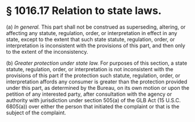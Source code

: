 # § 1016.17   Relation to state laws.

(a) *In general.* This part shall not be construed as superseding, altering, or affecting any statute, regulation, order, or interpretation in effect in any state, except to the extent that such state statute, regulation, order, or interpretation is inconsistent with the provisions of this part, and then only to the extent of the inconsistency.


(b) *Greater protection under state law.* For purposes of this section, a state statute, regulation, order, or interpretation is not inconsistent with the provisions of this part if the protection such statute, regulation, order, or interpretation affords any consumer is greater than the protection provided under this part, as determined by the Bureau, on its own motion or upon the petition of any interested party, after consultation with the agency or authority with jurisdiction under section 505(a) of the GLB Act (15 U.S.C. 6805(a)) over either the person that initiated the complaint or that is the subject of the complaint.





